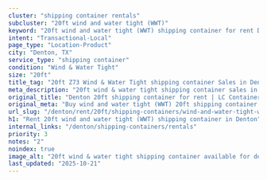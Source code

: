 ```yaml
---
cluster: "shipping container rentals"
subcluster: "20ft wind and water tight (WWT)"
keyword: "20ft wind and water tight (WWT) shipping container for rent Denton, TX"
intent: "Transactional-Local"
page_type: "Location-Product"
city: "Denton, TX"
service_type: "shipping container"
condition: "Wind & Water Tight"
size: "20ft"
title_tag: "20ft Z73 Wind & Water Tight shipping container Sales in Denton | LC Container"
meta_description: "20ft wind & water tight shipping container sales in Denton. Fast delivery, competitive pricing. Serving shipping containers area. Quote ID: 4V4. Call (214) 524-4168 for your free quote today."
original_title: "Denton 20ft shipping container for rent | LC Container"
original_meta: "Buy wind and water tight (WWT) 20ft shipping container rent with local delivery in Denton, TX. LC Container — local Since 2003. Request a fast quote today."
url_slug: "/denton/rent/20ft/shipping-containers/wind-and-water-tight-wwt"
h1: "Rent 20ft wind and water tight (WWT) shipping container in Denton"
internal_links: "/denton/shipping-containers/rentals"
priority: 3
notes: "2"
noindex: true
image_alt: "20ft wind & water tight shipping container available for delivery in Denton"
last_updated: "2025-10-21"
---
```


<!-- TODO: Add unique city/inventory copy, images, and internal links here. -->
